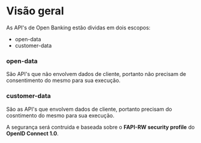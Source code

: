 # Visão geral

As API's de Open Banking estão dividas em dois escopos:  

- open-data
- customer-data

### open-data
São API's que não envolvem dados de cliente, portanto não precisam de consentimento do mesmo para sua execução.

### customer-data
São as API's que envolvem dados de cliente, portanto precisam do cosntimento do mesmo para sua execução.

A segurança será contruida e baseada sobre o **FAPI-RW security profile** do **OpenID Connect 1.0**.
